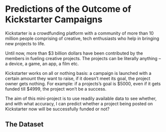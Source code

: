 # Predictions of the Outcome of Kickstarter Campaigns

Kickstarter is a crowdfunding platform with a community of more than 10 million people comprising of creative, tech enthusiasts who help in bringing new projects to life.

Until now, more than $3 billion dollars have been contributed by the members in fueling creative projects. The projects can be literally anything – a device, a game, an app, a film etc.

Kickstarter works on all or nothing basis: a campaign is launched with a certain amount they want to raise, if it doesn’t meet its goal, the project owner gets nothing. For example: if a projects’s goal is \$5000, even if it gets funded till $4999, the project won’t be a success.

The aim of this mini-project is to use readily available data to see whether, and with what accuracy, I can predict whether a project being posted on Kickstarter now will be successfully funded or not? 

## The Dataset 

